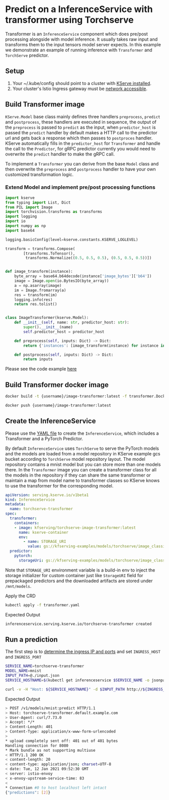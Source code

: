 # Predict on a InferenceService with transformer using Torchserve

Transformer is an `InferenceService` component which does pre/post processing alongside with model inference. It usually takes raw input and transforms them to the
input tensors model server expects. In this example we demonstrate an example of running inference with `Transformer` and `TorchServe` predictor.

## Setup

1. Your ~/.kube/config should point to a cluster with [KServe installed](https://github.com/kserve/kserve#installation).
2. Your cluster's Istio Ingress gateway must be [network accessible](https://istio.io/latest/docs/tasks/traffic-management/ingress/ingress-control/).

## Build Transformer image

`KServe.Model` base class mainly defines three handlers `preprocess`, `predict` and `postprocess`, these handlers are executed in sequence, the output of the `preprocess` is passed to `predict` as the input, when `predictor_host` is passed the `predict` handler by default makes a HTTP call to the predictor url and gets back a response which then passes to `postproces` handler. KServe automatically fills in the `predictor_host` for `Transformer` and handle the call to the `Predictor`, for gRPC predictor currently you would need to overwrite the `predict` handler to make the gRPC call.

To implement a `Transformer` you can derive from the base `Model` class and then overwrite the `preprocess` and `postprocess` handler to have your own
customized transformation logic.

### Extend Model and implement pre/post processing functions

```python
import kserve
from typing import List, Dict
from PIL import Image
import torchvision.transforms as transforms
import logging
import io
import numpy as np
import base64

logging.basicConfig(level=kserve.constants.KSERVE_LOGLEVEL)

transform = transforms.Compose(
        [transforms.ToTensor(),
         transforms.Normalize((0.5, 0.5, 0.5), (0.5, 0.5, 0.5))])


def image_transform(instance):
    byte_array = base64.b64decode(instance['image_bytes']['b64'])
    image = Image.open(io.BytesIO(byte_array))
    a = np.asarray(image)
    im = Image.fromarray(a)
    res = transform(im)
    logging.info(res)
    return res.tolist()


class ImageTransformer(kserve.Model):
    def __init__(self, name: str, predictor_host: str):
        super().__init__(name)
        self.predictor_host = predictor_host

    def preprocess(self, inputs: Dict) -> Dict:
        return {'instances': [image_transform(instance) for instance in inputs['instances']]}

    def postprocess(self, inputs: Dict) -> Dict:
        return inputs
```

Please see the code example [here](./image_transformer)

## Build Transformer docker image

```bash
docker build -t {username}/image-transformer:latest -f transformer.Dockerfile .

docker push {username}/image-transformer:latest
```

## Create the InferenceService

Please use the [YAML file](./transformer.yaml) to create the `InferenceService`, which includes a Transformer and a PyTorch Predictor.

By default `InferenceService` uses `TorchServe` to serve the PyTorch models and the models are loaded from a model repository in KServe example gcs bucket according to `TorchServe` model repository layout.
The model repository contains a mnist model but you can store more than one models there. In the `Transformer` image you can create a transformer class for all the models in the repository if they can share the same transformer or maintain a map from model name to transformer classes so KServe knows to use the transformer for the corresponding model.  

```yaml
apiVersion: serving.kserve.io/v1beta1
kind: InferenceService
metadata:
  name: torchserve-transformer
spec:
  transformer:
    containers:
    - image: kfserving/torchserve-image-transformer:latest
      name: kserve-container
      env:
        - name: STORAGE_URI
          value: gs://kfserving-examples/models/torchserve/image_classifier
  predictor:
    pytorch:
      storageUri: gs://kfserving-examples/models/torchserve/image_classifier
```

Note that `STORAGE_URI` environment variable is a build-in env to inject the storage initializer for custom container just like `StorageURI` field for prepackaged predictors
and the downloaded artifacts are stored under `/mnt/models`.

Apply the CRD

```bash
kubectl apply -f transformer.yaml
```

Expected Output

```bash
inferenceservice.serving.kserve.io/torchserve-transformer created
```

## Run a prediction

The first step is to [determine the ingress IP and ports](https://kserve.github.io/website/master/get_started/first_isvc/#4-determine-the-ingress-ip-and-ports) and set `INGRESS_HOST` and `INGRESS_PORT`

```bash
SERVICE_NAME=torchserve-transformer
MODEL_NAME=mnist
INPUT_PATH=@./input.json
SERVICE_HOSTNAME=$(kubectl get inferenceservice $SERVICE_NAME -o jsonpath='{.status.url}' | cut -d "/" -f 3)

curl -v -H "Host: ${SERVICE_HOSTNAME}" -d $INPUT_PATH http://${INGRESS_HOST}:${INGRESS_PORT}/v1/models/$MODEL_NAME:predict
```

Expected Output

```bash
> POST /v1/models/mnist:predict HTTP/1.1
> Host: torchserve-transformer.default.example.com
> User-Agent: curl/7.73.0
> Accept: */*
> Content-Length: 401
> Content-Type: application/x-www-form-urlencoded
> 
* upload completely sent off: 401 out of 401 bytes
Handling connection for 8080
* Mark bundle as not supporting multiuse
< HTTP/1.1 200 OK
< content-length: 20
< content-type: application/json; charset=UTF-8
< date: Tue, 12 Jan 2021 09:52:30 GMT
< server: istio-envoy
< x-envoy-upstream-service-time: 83
< 
* Connection #0 to host localhost left intact
{"predictions": [2]}
```

